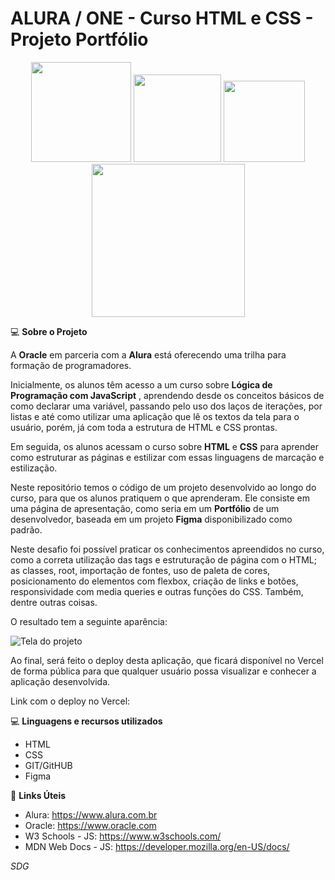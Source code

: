 # ALURA / ONE - Curso HTML e CSS - Projeto Portfólio 

<p align="center">
  <img src="https://github.com/user-attachments/assets/274fec07-e74d-4180-8d25-8b3e59148c79" width="160px"/>
  <img src="https://github.com/user-attachments/assets/be14a37d-1235-43b5-9dec-a35e05bb9a63" width="140px" />
  <img src="https://github.com/user-attachments/assets/b4ba466d-0565-4a64-9115-4698ae0fe5cb" width="130px" />
  <img src="https://github.com/user-attachments/assets/cd378e98-a8da-4328-8366-c070144747f8" width="245px" />
  </p>



:computer: **Sobre o Projeto**

A **Oracle** em parceria com a **Alura** está oferecendo uma trilha para formação de programadores.

Inicialmente, os alunos têm acesso a um curso sobre **Lógica de Programação com JavaScript** ,  aprendendo desde os conceitos básicos de como declarar uma variável, passando pelo uso dos laços de iterações, por listas e até como utilizar uma aplicação que lê os textos da tela para o usuário, porém, já com toda a estrutura de HTML e CSS prontas.

Em seguida, os alunos acessam o curso sobre **HTML** e **CSS** para aprender como estruturar as páginas e estilizar com essas linguagens de marcação e estilização.

Neste repositório temos o código de um projeto desenvolvido ao longo do curso, para que os alunos pratiquem o que aprenderam. Ele consiste em uma página de apresentação, como seria em um **Portfólio** de um desenvolvedor, baseada em um projeto **Figma** disponibilizado como padrão.

Neste desafio foi possível praticar os conhecimentos apreendidos no curso, como a correta utilização das tags e estruturação de página com o HTML; as classes, root, importação de fontes, uso de paleta de cores, posicionamento do elementos com flexbox, criação de links e botões, responsividade com media queries e outras funções do CSS. Também, dentre outras coisas.

O resultado tem a seguinte aparência:

![Tela do projeto](https://github.com/user-attachments/assets/ed73d3b3-34dd-457f-a33d-88674739353c)

Ao final, será feito o deploy desta aplicação, que ficará disponível no Vercel de forma pública para que qualquer usuário possa visualizar e conhecer a aplicação desenvolvida. 

Link com o deploy no Vercel: 

:computer: **Linguagens e recursos utilizados** 

* HTML
* CSS
* GIT/GitHUB
* Figma

:link: **Links Úteis**

- Alura: https://www.alura.com.br
- Oracle: https://www.oracle.com
- W3 Schools - JS: https://www.w3schools.com/
- MDN Web Docs - JS: https://developer.mozilla.org/en-US/docs/

*SDG*
